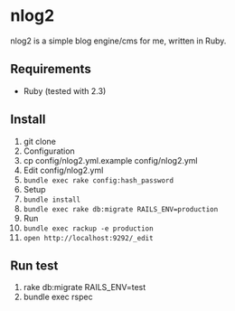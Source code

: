# nlog2

nlog2 is a simple blog engine/cms for me, written in Ruby.

## Requirements

- Ruby (tested with 2.3)

## Install

1. git clone
1. Configuration
  1. cp config/nlog2.yml.example config/nlog2.yml
  1. Edit config/nlog2.yml
  1. `bundle exec rake config:hash_password`
1. Setup
  1. `bundle install`
  1. `bundle exec rake db:migrate RAILS_ENV=production`
1. Run
  1. `bundle exec rackup -e production`
  1. `open http://localhost:9292/_edit`

## Run test

1. rake db:migrate RAILS_ENV=test
1. bundle exec rspec
